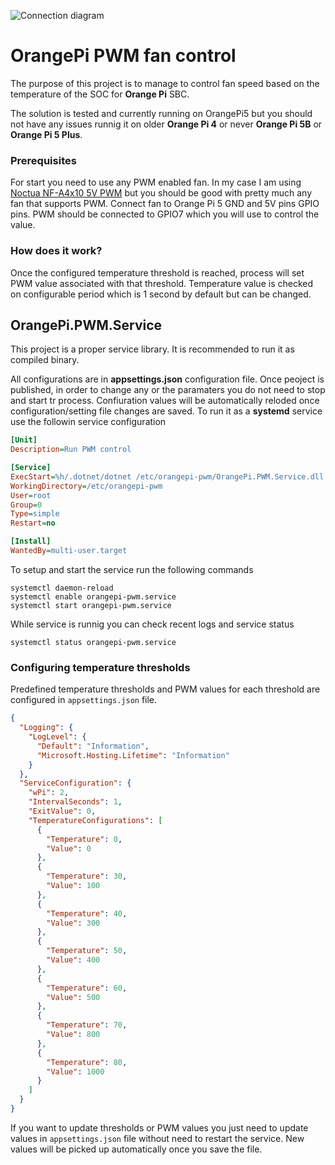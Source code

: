 ![Connection diagram](https://raw.githubusercontent.com/dejanstojanovic/orangepi-pwm/main/Diagram/diagram.png)

# OrangePi PWM fan control
The purpose of this project is to manage to control fan speed based on the temperature of the SOC for **Orange Pi** SBC. 

The solution is tested and currently running on OrangePi5 but you should not have any issues runnig it on older **Orange Pi 4** or never **Orange Pi 5B** or **Orange Pi 5 Plus**.

### Prerequisites
For start you need to use any PWM enabled fan. In my case I am using [Noctua NF-A4x10 5V PWM](https://noctua.at/en/nf-a4x10-5v-pwm) but you should be good with pretty much any fan that supports PWM.
Connect fan to Orange Pi 5 GND and 5V pins GPIO pins. PWM should be connected to GPIO7 which you will use to control the value.

### How does it work?
Once the configured temperature threshold is reached, process will set PWM value associated with that threshold. Temperature value is checked on configurable period which is 1 second by default but can be changed.

## OrangePi.PWM.Service
This project is a proper service library. It is recommended to run it as compiled binary.

All configurations are in **appsettings.json** configuration file. Once peoject is published, in order to change any or the paramaters you do not need to stop and start tr process.
Confiuration values will be automatically reloded once configuration/setting file changes are saved.
To run it as a **systemd** service use the followin service configuration
```ini
[Unit]
Description=Run PWM control

[Service]
ExecStart=%h/.dotnet/dotnet /etc/orangepi-pwm/OrangePi.PWM.Service.dll
WorkingDirectory=/etc/orangepi-pwm
User=root
Group=0
Type=simple
Restart=no

[Install]
WantedBy=multi-user.target
```

To setup and start the service run the following commands
```
systemctl daemon-reload
systemctl enable orangepi-pwm.service
systemctl start orangepi-pwm.service
```

While service is runnig you can check recent logs and service status 
```
systemctl status orangepi-pwm.service
```
### Configuring temperature thresholds
Predefined temperature thresholds and PWM values for each threshold are configured in ```appsettings.json``` file.
```json
{
  "Logging": {
    "LogLevel": {
      "Default": "Information",
      "Microsoft.Hosting.Lifetime": "Information"
    }
  },
  "ServiceConfiguration": {
    "wPi": 2,
    "IntervalSeconds": 1,
    "ExitValue": 0,
    "TemperatureConfigurations": [
      {
        "Temperature": 0,
        "Value": 0
      },
      {
        "Temperature": 30,
        "Value": 100
      },
      {
        "Temperature": 40,
        "Value": 300
      },
      {
        "Temperature": 50,
        "Value": 400
      },
      {
        "Temperature": 60,
        "Value": 500
      },
      {
        "Temperature": 70,
        "Value": 800
      },
      {
        "Temperature": 80,
        "Value": 1000
      }
    ]
  }
}
```
If you want to update thresholds or PWM values you just need to update values in ```appsettings.json``` file without need to restart the service. New values will be picked up automatically once you save the file.
